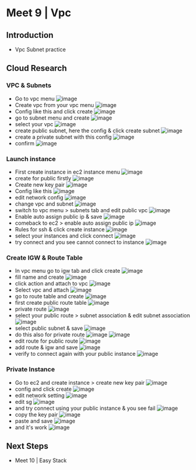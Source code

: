 # Meet 9 | Vpc

## Introduction

- Vpc Subnet practice

## Cloud Research

### VPC & Subnets

- Go to vpc menu
  ![image](https://user-images.githubusercontent.com/118882411/229979148-2c44a62b-2cd3-4630-9a1b-fb6ee9d87a12.png)
- Create vpc from your vpc menu
  ![image](https://user-images.githubusercontent.com/118882411/230015314-0545c538-58b0-431d-a3b3-c4809618d01d.png)
- Config like this and click create
  ![image](https://user-images.githubusercontent.com/118882411/230016022-bba51619-f233-455f-81b8-7ad832e663bb.png)
- go to subnet menu and create
  ![image](https://user-images.githubusercontent.com/118882411/230016589-cf7f2e41-19d7-47e9-94b6-86cc611e18d5.png)
- select your vpc
  ![image](https://user-images.githubusercontent.com/118882411/230016959-8a537ca7-b99f-4bca-8a86-b698b9b3d7ba.png)
- create public subnet, here the config & click create subnet
  ![image](https://user-images.githubusercontent.com/118882411/230017279-2a74888b-4ad0-47e4-8253-fd15a64c425a.png)
- create a private subnet with this config
  ![image](https://user-images.githubusercontent.com/118882411/230017921-ddf07bcd-f1cb-4b45-804e-7046b1bcb16c.png)
- confirm
  ![image](https://user-images.githubusercontent.com/118882411/230018113-f1a655a9-7689-4b70-9eb1-19e429d5cb9d.png)

### Launch instance

- First create instance in ec2 instance menu
  ![image](https://user-images.githubusercontent.com/118882411/230019014-63a83bb6-d1a3-4392-89bf-913d21f011be.png)
- create for public firstly
  ![image](https://user-images.githubusercontent.com/118882411/230019473-26bc1f06-9a7d-4ee8-a9fb-3e51b1d45824.png)
- Create new key pair
  ![image](https://user-images.githubusercontent.com/118882411/230019671-6aeaf6a2-bfea-4702-9d1f-2268f2a3c35b.png)
- Config like this
  ![image](https://user-images.githubusercontent.com/118882411/230019899-c996e984-4e96-45f0-a524-e3c09938aa13.png)
- edit network config
  ![image](https://user-images.githubusercontent.com/118882411/230020425-9e158c74-a37c-41d2-bcd2-e43b9efea286.png)
- change vpc and subnet
  ![image](https://user-images.githubusercontent.com/118882411/230020800-28ed509c-e5a4-4839-aac4-3ff8a949383b.png)
- switch to vpc menu > subnets tab and edit public vpc
  ![image](https://user-images.githubusercontent.com/118882411/230021215-3de7e4e0-19ab-4c89-9976-38dd7f9c2ede.png)
- Enable auto assign public ip & save
  ![image](https://user-images.githubusercontent.com/118882411/230021737-006944a2-c67d-4bfc-a58c-6631efb61ecb.png)
- comeback to ec2 > enable auto assign public ip
  ![image](https://user-images.githubusercontent.com/118882411/230022197-8931d634-be7b-4329-956d-56deebe101aa.png)
- Rules for ssh & click create instance
  ![image](https://user-images.githubusercontent.com/118882411/230022470-1cae93e1-f66c-4fee-a040-5834f4b72391.png)
- select your instances and click connect
  ![image](https://user-images.githubusercontent.com/118882411/230023189-d8a65e48-cac6-4300-91fb-4412dc0ab7e9.png)
- try connect and you see cannot connect to instance
  ![image](https://user-images.githubusercontent.com/118882411/230023935-227f6725-617f-446e-a2ae-066e94d2fb91.png)

### Create IGW & Route Table

- In vpc menu go to igw tab and click create
  ![image](https://user-images.githubusercontent.com/118882411/230024959-75637546-a87e-4ed5-832e-f8e0ac1c989c.png)
- fill name and create
  ![image](https://user-images.githubusercontent.com/118882411/230025177-dcc5ffe2-17be-47fd-8a70-511d162bc362.png)
- click action and attach to vpc
  ![image](https://user-images.githubusercontent.com/118882411/230025466-61ad48c0-5dcc-4e5a-b2f3-fa687fb95b32.png)
- Select vpc and attach
  ![image](https://user-images.githubusercontent.com/118882411/230025691-9ce6237e-86cb-4842-9fdd-23f48bc885f2.png)
- go to route table and create
  ![image](https://user-images.githubusercontent.com/118882411/230026059-056bd84d-af66-4a8b-b885-b6b0711ba764.png)
- first create public route table
  ![image](https://user-images.githubusercontent.com/118882411/230026361-0ae05111-8a76-41d8-92b0-51346a4c650b.png)
- private route
  ![image](https://user-images.githubusercontent.com/118882411/230026624-84766797-f01a-4155-87b6-451989e2a938.png)
- select your public route > subnet association & edit subnet association
  ![image](https://user-images.githubusercontent.com/118882411/230027035-e5c711e6-457d-4a86-a185-d37e18813b56.png)
- select public subnet & save
  ![image](https://user-images.githubusercontent.com/118882411/230027316-68924b2b-8364-45bd-ab46-839639aadeb6.png)
- do this also for private route
  ![image](https://user-images.githubusercontent.com/118882411/230027655-a3d6141e-d29d-417e-9fdb-20d6a21a3497.png)
  ![image](https://user-images.githubusercontent.com/118882411/230028025-a580293f-8254-4e95-9c74-ef2e518aa11c.png)
- edit route for public route
  ![image](https://user-images.githubusercontent.com/118882411/230028492-09272708-37bb-4eb3-86b1-39abd74ff637.png)
- add route & igw and save
  ![image](https://user-images.githubusercontent.com/118882411/230028908-b2b8b5fa-4571-4adb-9d1f-ff84117881ae.png)
- verify to connect again with your public instance
  ![image](https://user-images.githubusercontent.com/118882411/230029696-442f4d75-01a1-4e7f-961a-378679081785.png)

### Private Instance

- Go to ec2 and create instance > create new key pair
  ![image](https://user-images.githubusercontent.com/118882411/230030563-f44b93cc-4cd5-4a78-95bc-51295456c2bd.png)
- config and click create
  ![image](https://user-images.githubusercontent.com/118882411/230030958-43184d85-dcb7-4f4d-80e1-a1de968e7913.png)
- edit network setting
  ![image](https://user-images.githubusercontent.com/118882411/230031212-4065ee39-e0c1-4611-ad78-d71ea11b399d.png)
- edit sg
  ![image](https://user-images.githubusercontent.com/118882411/230033479-4547ebd4-8e9a-421b-a220-d4c22096fb12.png)
- and try connect using your public instance & you see fail
  ![image](https://user-images.githubusercontent.com/118882411/230036486-8fb61f95-bad6-459d-8547-dd7a107cf219.png)
- copy the key pair
  ![image](https://user-images.githubusercontent.com/118882411/230036843-e636d380-0570-47c3-99ad-574e3fc80686.png)
- paste and save
  ![image](https://user-images.githubusercontent.com/118882411/230037158-f4283913-ef76-4228-9010-73f796a1a959.png)
- and it's work
  ![image](https://user-images.githubusercontent.com/118882411/230038236-f0a9de0e-7969-4902-873d-22d4b8d21e6e.png)

## Next Steps

- Meet 10 | Easy Stack

